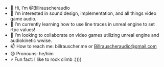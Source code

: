 - 👋 Hi, I’m @Billrauscheraudio
- 👀 I’m interested in sound design, implementation, and all things video game audio.
- 🌱 I’m currently learning how to use line traces in unreal engine to set rtpc values! 
- 💞️ I’m looking to collaborate on video games utilizing unreal engine and audiokinetic wwise. 
- 📫 How to reach me: billrauscher.me or Billrauscheraudio@gmail.com
- 😄 Pronouns: he/him
- ⚡ Fun fact: I like to rock climb :))))

<!---
Billrauscheraudio/Billrauscheraudio is a ✨ special ✨ repository because its `README.md` (this file) appears on your GitHub profile.
You can click the Preview link to take a look at your changes.
--->
